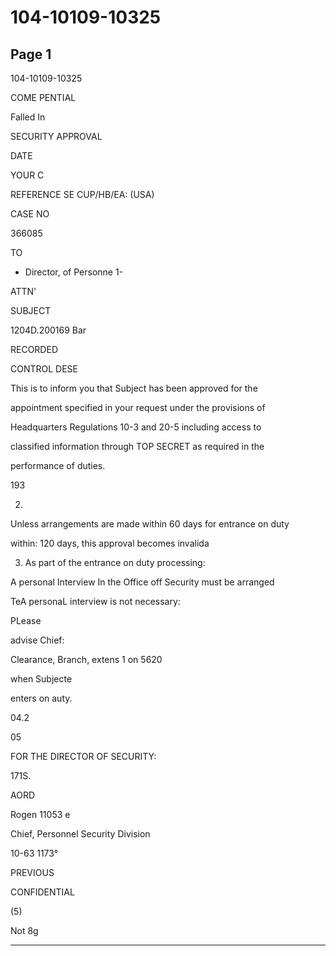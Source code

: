 # 104-10109-10325

## Page 1

104-10109-10325

COME PENTIAL

Falled In

SECURITY APPROVAL

DATE

YOUR C

REFERENCE SE CUP/HB/EA: (USA)

CASE NO

366085

TO

* Director, of Personne 1-

ATTN'

SUBJECT

1204D.200169 Bar

RECORDED

CONTROL DESE

This is to inform you that Subject has been approved for the

appointment specified in your request under the provisions of

Headquarters Regulations 10-3 and 20-5 including access to

classified information through TOP SECRET as required in the

performance of duties.

193

2.

Unless arrangements are made within 60 days for entrance on duty

within: 120 days, this approval becomes invalida

3. As part of the entrance on duty processing:

A personal Interview In the Office off Security must be arranged

TeA personaL interview is not necessary:

PLease

advise Chief:

Clearance, Branch, extens 1 on 5620

when Subjecte

enters on auty.

04.2

05

FOR THE DIRECTOR OF SECURITY:

171S.

AORD

Rogen 11053 e

Chief, Personnel Security Division

10-63 1173°

PREVIOUS

CONFIDENTIAL

(5)

Not 8g

---

